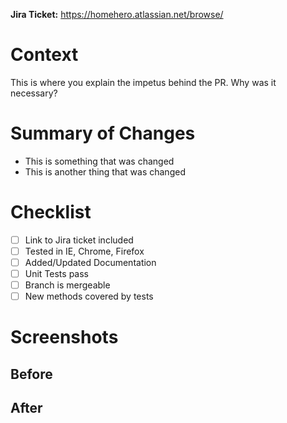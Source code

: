 **Jira Ticket:** https://homehero.atlassian.net/browse/

# Context
This is where you explain the impetus behind the PR. Why was it necessary?

# Summary of Changes
- This is something that was changed
- This is another thing that was changed

# Checklist
- [ ] Link to Jira ticket included
- [ ] Tested in IE, Chrome, Firefox
- [ ] Added/Updated Documentation
- [ ] Unit Tests pass
- [ ] Branch is mergeable
- [ ] New methods covered by tests

# Screenshots

## Before

## After

